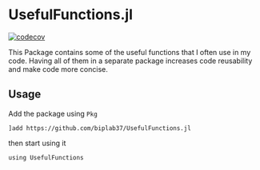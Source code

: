 # UsefulFunctions.jl

[![codecov](https://codecov.io/gh/biplab37/UsefulFunctions.jl/branch/main/graph/badge.svg?token=FDIMBABK92)](https://codecov.io/gh/biplab37/UsefulFunctions.jl)

This Package contains some of the useful functions that I often use in my code. Having all of them in a separate package increases code reusability and make code more concise.

## Usage

Add the package using `Pkg`

```julia-repl
]add https://github.com/biplab37/UsefulFunctions.jl
```
then start using it

```julia-repl
using UsefulFunctions
```
